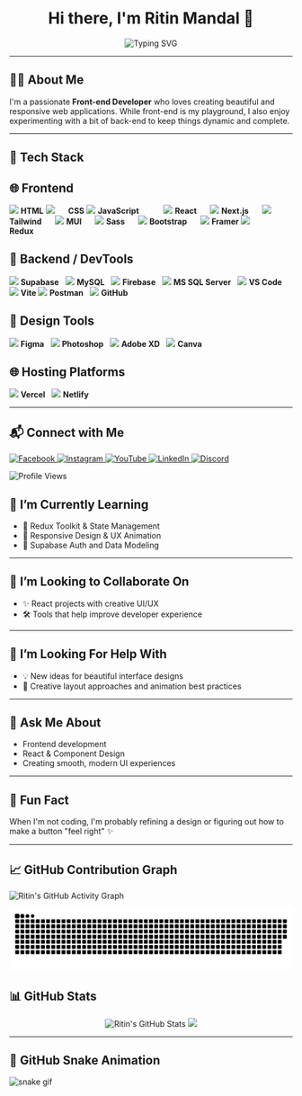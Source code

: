 <h1 align="center">Hi there, I'm Ritin Mandal 👋</h1>

<p align="center">
  <img src="https://readme-typing-svg.herokuapp.com?font=Fira+Code&weight=600&size=22&pause=1000&color=F46A6A&center=true&vCenter=true&width=435&lines=FrontEnd+Developer+%7C+Web+Designer;Tech+and+AI+Enthusiast" alt="Typing SVG" />
</p>

---

## 👨‍💻 About Me

I'm a passionate **Front-end Developer** who loves creating beautiful and responsive web applications. While front-end is my playground, I also enjoy experimenting with a bit of back-end to keep things dynamic and complete.

---

## 🧰 Tech Stack


## 🌐 Frontend

<p align="left">
  <img src="https://skillicons.dev/icons?i=html" height="40" />
  <span style="margin-righ: 20px;"><b>HTML</b></span>

  <img src="https://skillicons.dev/icons?i=css" height="40" />
  <span style="margin-left: 20px;"><b>CSS</b></span>

  <img src="https://skillicons.dev/icons?i=js" height="40" />
  <span style="margin-right: 40px;"><b>JavaScript</b></span>

  <img src="https://skillicons.dev/icons?i=react" height="40" />
  <span style="margin-right: 20px;"><b>React</b></span>

  <img src="https://skillicons.dev/icons?i=nextjs" height="40" />
  <span style="margin-right: 20px;"><b>Next.js</b></span>

  <img src="https://skillicons.dev/icons?i=tailwind" height="40" />
  <span style="margin-right: 20px;"><b>Tailwind</b></span>

  <img src="https://skillicons.dev/icons?i=mui" height="40" />
  <span style="margin-right: 20px;"><b>MUI</b></span>
<img src="https://skillicons.dev/icons?i=sass" height="40" />
  <span style="margin-right: 20px;"><b>Sass</b></span>
  <img src="https://skillicons.dev/icons?i=bootstrap" height="40" />
  <span style="margin-right: 20px;"><b>Bootstrap</b></span>
  <img src="https://cdn.worldvectorlogo.com/logos/framer-motion.svg" height="40" />
  <b>Framer</b>
  <img src="https://skillicons.dev/icons?i=redux" height="40" />
  <span style="margin-right: 50px;"><b>Redux</b></span>

</p>

## 🔧 Backend / DevTools
<p align="left">
  <img src="https://cdn.jsdelivr.net/gh/devicons/devicon/icons/supabase/supabase-original.svg" height="40" />
  <b>Supabase</b>&nbsp;&nbsp;
  <img src="https://skillicons.dev/icons?i=mysql" height="40" />
  <b>MySQL</b>&nbsp;&nbsp;
  <img src="https://skillicons.dev/icons?i=firebase" height="40" />
  <b>Firebase</b>&nbsp;&nbsp;
 <img src="https://cdn.jsdelivr.net/gh/devicons/devicon/icons/microsoftsqlserver/microsoftsqlserver-plain.svg" height="40" />
  <b>MS SQL Server</b>&nbsp;&nbsp;
  <img src="https://cdn.jsdelivr.net/gh/devicons/devicon/icons/vscode/vscode-original.svg" height="40" />
  <b>VS Code</b>
  <img src="https://skillicons.dev/icons?i=vite" height="40" />
  <b>Vite</b>
  <img src="https://skillicons.dev/icons?i=postman" height="40" />
  <b>Postman</b>&nbsp;&nbsp;
  <img src="https://skillicons.dev/icons?i=github" height="40" />
  <b>GitHub</b>&nbsp;&nbsp;
</p>





## 🎨 Design Tools
<p align="left">
  <img src="https://skillicons.dev/icons?i=figma" height="40" />
  <b>Figma</b>&nbsp;&nbsp;

  <img src="https://skillicons.dev/icons?i=photoshop" height="40" />
  <b>Photoshop</b>&nbsp;&nbsp;
  
  <img src="https://skillicons.dev/icons?i=xd" height="40" />
  <b>Adobe XD</b>&nbsp;&nbsp;
  <img src="https://cdn.jsdelivr.net/gh/devicons/devicon/icons/canva/canva-original.svg" height="40" />
  <b>Canva</b>
</p>

## 🌐 Hosting Platforms
<p align="left">
  <img src="https://skillicons.dev/icons?i=vercel" height="40" /> 
  <b>Vercel</b>&nbsp;&nbsp;
  <img src="https://skillicons.dev/icons?i=netlify" height="40" />
  <b>Netlify</b>&nbsp;&nbsp;
</p>

---
## 📬 Connect with Me

<p align="left">
  <a href="https://facebook.com/ritin.mandal.143" target="_blank">
    <img src="https://img.shields.io/badge/Facebook-1877F2?style=for-the-badge&logo=facebook&logoColor=white" alt="Facebook"/>
  </a>
  <a href="https://instagram.com/its_urr_rits" target="_blank">
    <img src="https://img.shields.io/badge/Instagram-E4405F?style=for-the-badge&logo=instagram&logoColor=white" alt="Instagram"/>
  </a>
  <a href="https://youtube.com/@Infernogaming26" target="_blank">
    <img src="https://img.shields.io/badge/YouTube-FF0000?style=for-the-badge&logo=youtube&logoColor=white" alt="YouTube"/>
  </a>
  <a href="https://linkedin.com/in/ritin-mandal" target="_blank">
    <img src="https://img.shields.io/badge/LinkedIn-0A66C2?style=for-the-badge&logo=linkedin&logoColor=white" alt="LinkedIn"/>
  </a>
  <a href="https://discord.com/users/inferno_73569" target="_blank">
    <img src="https://img.shields.io/badge/Discord-5865F2?style=for-the-badge&logo=discord&logoColor=white" alt="Discord"/>
  </a>
</p>

<p align="left">
  <img src="https://komarev.com/ghpvc/?username=ritinmandal&label=Profile%20Views&color=ff0000&style=for-the-badge" alt="Profile Views" />
</p>


## 🌱 I’m Currently Learning

- 🔁 Redux Toolkit & State Management
- 📱 Responsive Design & UX Animation
- 🔐 Supabase Auth and Data Modeling

---

## 🤝 I’m Looking to Collaborate On

- ✨ React projects with creative UI/UX
- 🛠️ Tools that help improve developer experience

---

## 🧠 I’m Looking For Help With

- 💡 New ideas for beautiful interface designs
- 🎨 Creative layout approaches and animation best practices

---

## 💬 Ask Me About

- Frontend development
- React & Component Design
- Creating smooth, modern UI experiences

---

## 🎉 Fun Fact

When I'm not coding, I'm probably refining a design or figuring out how to make a button "feel right" ✨

---

## 📈 GitHub Contribution Graph

![Ritin's GitHub Activity Graph](https://github-readme-activity-graph.vercel.app/graph?username=ritinmandal&theme=react-dark&hide_border=true&area=true)

![snake gif](https://github.com/ritinmandal/ritinmandal/blob/output/github-snake-dark.svg)


## 📊 GitHub Stats

<p align="center">
  <img src="https://github-readme-stats.vercel.app/api?username=ritinmandal&show_icons=true&theme=tokyonight&hide_border=true&border_radius=10" alt="Ritin's GitHub Stats" height="170" />
  <img src="https://github-readme-stats.vercel.app/api/top-langs/?username=ritinmandal&layout=compact&theme=tokyonight&hide_border=true&border_radius=10" height="170" />
</p>

---
## 🐍 GitHub Snake Animation

![snake gif](https://github.com/ritinmandal/ritinmandal/blob/output/github-contribution-grid-snake.svg)




